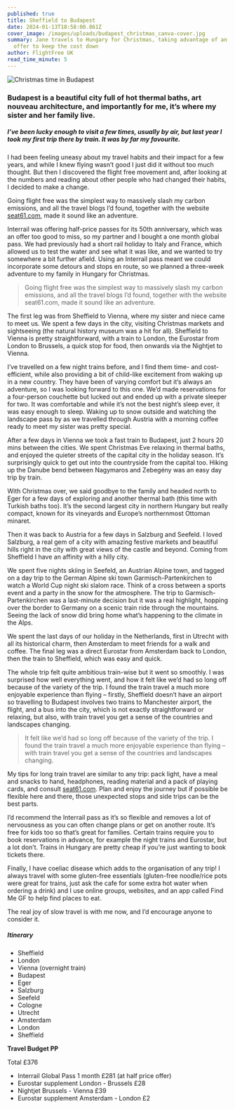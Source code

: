 ```yaml
---
published: true
title: Sheffield to Budapest
date: 2024-01-13T18:58:00.861Z
cover_image: /images/uploads/budapest_christmas_canva-cover.jpg
summary: Jane travels to Hungary for Christmas, taking advantage of an Interrail
  offer to keep the cost down
author: FlightFree UK
read_time_minute: 5
---
```

![](/images/uploads/budapest_christmas_canva.jpg "Christmas time in Budapest")

### Budapest is a beautiful city full of hot thermal baths, art nouveau architecture, and importantly for me, it’s where my sister and her family live.

##### I’ve been lucky enough to visit a few times, usually by air, but last year I took my first trip there by train. It was by far my favourite.

I had been feeling uneasy about my travel habits and their impact for a few years, and while I knew flying wasn’t good I just did it without too much thought. But then I discovered the flight free movement and, after looking at the numbers and reading about other people who had changed their habits, I decided to make a change. 

Going flight free was the simplest way to massively slash my carbon emissions, and all the travel blogs I’d found, together with the website [seat61.com](https://www.seat61.com/), made it sound like an adventure. 

Interrail was offering half-price passes for its 50th anniversary, which was an offer too good to miss, so my partner and I bought a one month global pass. We had previously had a short rail holiday to Italy and France, which allowed us to test the water and see what it was like, and we wanted to try somewhere a bit further afield. Using an Interrail pass meant we could incorporate some detours and stops en route, so we planned a three-week adventure to my family in Hungary for Christmas. 

> Going flight free was the simplest way to massively slash my carbon emissions, and all the travel blogs I’d found, together with the website seat61.com, made it sound like an adventure. 

The first leg was from Sheffield to Vienna, where my sister and niece came to meet us. We spent a few days in the city, visiting Christmas markets and sightseeing (the natural history museum was a hit for all). Sheffield to Vienna is pretty straightforward, with a train to London, the Eurostar from London to Brussels, a quick stop for food, then onwards via the Nightjet to Vienna. 

I’ve travelled on a few night trains before, and I find them time- and cost-efficient, while also providing a bit of child-like excitement from waking up in a new country. They have been of varying comfort but it’s always an adventure, so I was looking forward to this one. We’d made reservations for a four-person couchette but lucked out and ended up with a private sleeper for two. It was comfortable and while it’s not the best night’s sleep ever, it was easy enough to sleep. Waking up to snow outside and watching the landscape pass by as we travelled through Austria with a morning coffee ready to meet my sister was pretty special.

After a few days in Vienna we took a fast train to Budapest, just 2 hours 20 mins between the cities. We spent Christmas Eve relaxing in thermal baths, and enjoyed the quieter streets of the capital city in the holiday season. It’s surprisingly quick to get out into the countryside from the capital too. Hiking up the Danube bend between Nagymaros and Zebegény was an easy day trip by train.

With Christmas over, we said goodbye to the family and headed north to Eger for a few days of exploring and another thermal bath (this time with Turkish baths too). It’s the second largest city in northern Hungary but really compact, known for its vineyards and Europe’s northernmost Ottoman minaret.

Then it was back to Austria for a few days in Salzburg and Seefeld. I loved Salzburg, a real gem of a city with amazing festive markets and beautiful hills right in the city with great views of the castle and beyond. Coming from Sheffield I have an affinity with a hilly city.

We spent five nights skiing in Seefeld, an Austrian Alpine town, and tagged on a day trip to the German Alpine ski town Garmisch-Partenkirchen to watch a World Cup night ski slalom race. Think of a cross between a sports event and a party in the snow for the atmosphere. The trip to Garmisch-Partenkirchen was a last-minute decision but it was a real highlight, hopping over the border to Germany on a scenic train ride through the mountains. Seeing the lack of snow did bring home what’s happening to the climate in the Alps.

We spent the last days of our holiday in the Netherlands, first in Utrecht with all its historical charm, then Amsterdam to meet friends for a walk and coffee. The final leg was a direct Eurostar from Amsterdam back to London, then the train to Sheffield, which was easy and quick. 

The whole trip felt quite ambitious train-wise but it went so smoothly. I was surprised how well everything went, and how it felt like we’d had so long off because of the variety of the trip. I found the train travel a much more enjoyable experience than flying – firstly, Sheffield doesn’t have an airport so travelling to Budapest involves two trains to Manchester airport, the flight, and a bus into the city, which is not exactly straightforward or relaxing, but also, with train travel you get a sense of the countries and landscapes changing.

> It felt like we’d had so long off because of the variety of the trip. I found the train travel a much more enjoyable experience than flying – with train travel you get a sense of the countries and landscapes changing.

My tips for long train travel are similar to any trip: pack light, have a meal and snacks to hand, headphones, reading material and a pack of playing cards, and consult [seat61.com](https://www.seat61.com/). Plan and enjoy the journey but if possible be flexible here and there, those unexpected stops and side trips can be the best parts.

I’d recommend the Interrail pass as it’s so flexible and removes a lot of nervousness as you can often change plans or get on another route. It’s free for kids too so that’s great for families. Certain trains require you to book reservations in advance, for example the night trains and Eurostar, but a lot don’t. Trains in Hungary are pretty cheap if you’re just wanting to book tickets there. 

Finally, I have coeliac disease which adds to the organisation of any trip! I always travel with some gluten-free essentials (gluten-free noodle/rice pots were great for trains, just ask the cafe for some extra hot water when ordering a drink) and I use online groups, websites, and an app called Find Me GF to help find places to eat.

The real joy of slow travel is with me now, and I’d encourage anyone to consider it.

##### Itinerary 

* Sheffield
* London
* Vienna (overnight train)
* Budapest
* Eger
* Salzburg
* Seefeld
* Cologne
* Utrecht
* Amsterdam
* London
* Sheffield

**Travel Budget PP**

Total £376

* Interrail Global Pass 1 month £281 (at half price offer)
* Eurostar supplement London - Brussels £28
* Nightjet Brussels - Vienna £39 
* Eurostar supplement Amsterdam - London £2